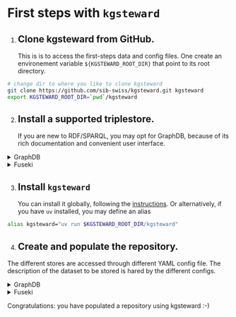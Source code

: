 # First steps with `kgsteward`

1. ## Clone kgsteward from GitHub.
   
   This is is to access the first-steps data and config files.
   One create an environement variable `${KGSTEWARD_ROOT_DIR}` that point to its root directory.

```sh
# change dir to where you like to clone kgsteward
git clone https://github.com/sib-swiss/kgsteward.git kgsteward
export KGSTEWARD_ROOT_DIR=`pwd`/kgsteward
```

2. ## Install a supported triplestore. 

	If you are new to RDF/SPARQL, you may opt for GraphDB, because of its rich documentation and convenient user interface.

<details>
<summary>GraphDB</summary>

Install (the free version of) GraphDB from [Ontotext website](https://www.ontotext.com/products/graphdb/download/?ref=menu), following the vendor instructions. Launch GraphDB, using the application icon or the command line. By default, the user interface of GraphDB becomes available at http://localhost:7200.

Alternatively, you may use Docker ...

</details>

<details>
<summary>Fuseki</summary>


```sh
brew install fuseki
export FUSEKI_DIR=~/scratch/fuseki # FIXME: update path to where you would like to store the db
( cd $FUSEKI_DIR && fuseki-server --config $FIRST_STEPS_DIR/fuseki.config.ttl )
```

By default, the user interface of Fuseki becomes available at http://localhost:3030.

</details>

3. ## Install `kgsteward` 

   You can install it globally, following the [instructions](https://github.com/sib-swiss/kgsteward/README.md). 
   Or alternatively, if you have `uv` installed, you may define an alias

```sh
alias kgsteward="uv run $KGSTEWARD_ROOT_DIR/kgsteward"
```

4. ## Create and populate the repository. 

The different stores are accessed through different YAML config file. The description of the dataset to be stored is hared by the different configs.

<details>
<summary>GraphDB</summary>

```sh
cd $KGSTEWARD_ROOT_DIR/example/first_steps_graphdb
kgsteward first_steps_graphdb.yaml -I # rewrite repository
kgsteward first_steps_graphdb.yaml -C # populate repository
kgsteward first_steps_graphdb.yaml -V # validate repository
```

</details>

<details>
<summary>Fuseki</summary>

```sh
cd $KGSTEWARD_ROOT_DIR/example/first_steps_graphdb
kgsteward first_steps_fuseki.yaml -I # rewrite repository
kgsteward first_steps_fuseki.yaml -C # populate repository
kgsteward first_steps_fuseki.yaml -V # validate repository
```

</details>

Congratulations: you have populated a repository using kgsteward :-) 


